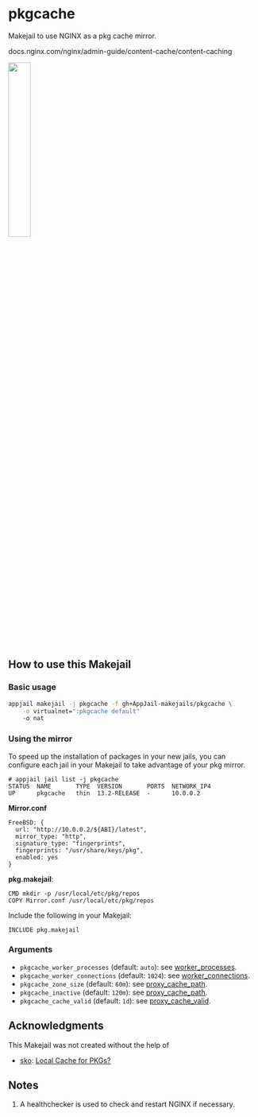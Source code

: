 # pkgcache

Makejail to use NGINX as a pkg cache mirror.

docs.nginx.com/nginx/admin-guide/content-cache/content-caching

<img src="https://cdn2.iconfinder.com/data/icons/whcompare-isometric-web-hosting-servers/50/database-cache-512.png" width="30%" height="auto" />

## How to use this Makejail

### Basic usage

```sh
appjail makejail -j pkgcache -f gh+AppJail-makejails/pkgcache \
	-o virtualnet=":pkgcache default" 	
	-o nat
```

### Using the mirror

To speed up the installation of packages in your new jails, you can configure each jail in your Makejail to take advantage of your pkg mirror.

```
# appjail jail list -j pkgcache
STATUS  NAME       TYPE  VERSION       PORTS  NETWORK_IP4
UP      pkgcache   thin  13.2-RELEASE  -      10.0.0.2
```

**Mirror.conf**

```
FreeBSD: {
  url: "http://10.0.0.2/${ABI}/latest",
  mirror_type: "http",
  signature_type: "fingerprints",
  fingerprints: "/usr/share/keys/pkg",
  enabled: yes
}
```

**pkg.makejail**:

```
CMD mkdir -p /usr/local/etc/pkg/repos
COPY Mirror.conf /usr/local/etc/pkg/repos
```

Include the following in your Makejail:

```
INCLUDE pkg.makejail
```

### Arguments

* `pkgcache_worker_processes` (default: `auto`): see [worker\_processes](https://nginx.org/en/docs/ngx_core_module.html#worker_processes).
* `pkgcache_worker_connections` (default: `1024`): see [worker\_connections](https://nginx.org/en/docs/ngx_core_module.html#worker_connections).
* `pkgcache_zone_size` (default: `60m`): see [proxy\_cache\_path](https://nginx.org/en/docs/http/ngx_http_proxy_module.html#proxy_cache_path).
* `pkgcache_inactive` (default: `120m`): see [proxy\_cache\_path](https://nginx.org/en/docs/http/ngx_http_proxy_module.html#proxy_cache_path).
* `pkgcache_cache_valid` (default: `1d`): see [proxy\_cache\_valid](https://nginx.org/en/docs/http/ngx_http_proxy_module.html#proxy_cache_valid).

## Acknowledgments

This Makejail was not created without the help of

* [sko](https://forums.freebsd.org/members/sko.49061/): [Local Cache for PKGs?](https://forums.freebsd.org/threads/local-cache-for-pkgs.60859/#post-365296)

## Notes

1. A healthchecker is used to check and restart NGINX if necessary.
